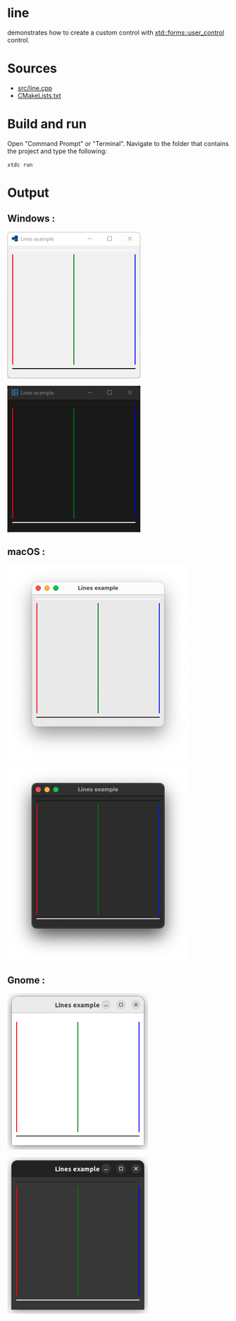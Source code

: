 # line

demonstrates how to create a custom control with [xtd::forms::user_control](https://gammasoft71.github.io/xtd/reference_guides/latest/classxtd_1_1forms_1_1user__control.html) control.

# Sources

* [src/line.cpp](src/line.cpp)
* [CMakeLists.txt](CMakeLists.txt)

# Build and run

Open "Command Prompt" or "Terminal". Navigate to the folder that contains the project and type the following:

```shell
xtdc run
```

# Output

## Windows :

![Screenshot](../../../../docs/pictures/examples/line_w.png)

![Screenshot](../../../../docs/pictures/examples/line_wd.png)

## macOS :

![Screenshot](../../../../docs/pictures/examples/line_m.png)

![Screenshot](../../../../docs/pictures/examples/line_md.png)

## Gnome :

![Screenshot](../../../../docs/pictures/examples/line_g.png)

![Screenshot](../../../../docs/pictures/examples/line_gd.png)
